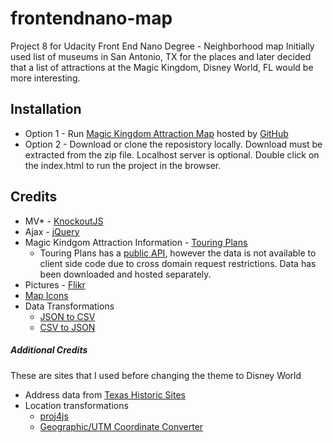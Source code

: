 # frontendnano-map
Project 8 for Udacity Front End Nano Degree - Neighborhood map
Initially used list of museums in San Antonio, TX for the places and later decided that a list of 
attractions at the Magic Kingdom, Disney World, FL would be more interesting.

## Installation
- Option 1 - Run [Magic Kingdom Attraction Map](https://gw-ghostwolf.github.io/frontendnano-map/) hosted by [GitHub](https://www.github.com)
- Option 2 - Download or clone the reposistory locally. Download
must be extracted from the zip file. Localhost server is optional. Double 
click on the index.html to run the project in the browser.

## Credits
- MV* - [KnockoutJS](http://knockoutjs.com/)
- Ajax - [jQuery](http://jquery.com/)
- Magic Kindgom Attraction Information - [Touring Plans](https://touringplans.com/)
  - Touring Plans has a [public API](https://touringplans.com/api), however the data is not available to client side code due to cross domain request restrictions. Data has been downloaded and hosted separately.
- Pictures - [Flikr](https://www.flickr.com/)
- [Map Icons](https://sites.google.com/site/gmapsdevelopment/)
- Data Transformations
  - [JSON to CSV](https://json-csv.com/)
  - [CSV to JSON](http://www.convertcsv.com/csv-to-json.htm)

##### Additional Credits
These are sites that I used before changing the theme to Disney World 
- Address data from [Texas Historic Sites](https://atlas.thc.state.tx.us)
- Location transformations
  - [proj4js](https://github.com/proj4js/proj4js)
  - [Geographic/UTM Coordinate Converter](http://home.hiwaay.net/~taylorc/toolbox/geography/geoutm.html)